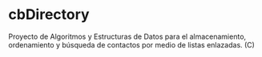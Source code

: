 # cbDirectory
Proyecto de Algoritmos y Estructuras de Datos para el almacenamiento, ordenamiento y búsqueda de contactos por medio de listas enlazadas. (C)
